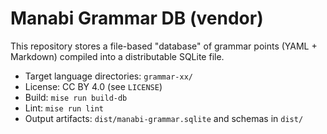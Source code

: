 # Manabi Grammar DB (vendor)

This repository stores a file-based "database" of grammar points (YAML + Markdown) compiled into a distributable SQLite file.

- Target language directories: `grammar-xx/`
- License: CC BY 4.0 (see `LICENSE`)
- Build: `mise run build-db`
- Lint: `mise run lint`
- Output artifacts: `dist/manabi-grammar.sqlite` and schemas in `dist/`
